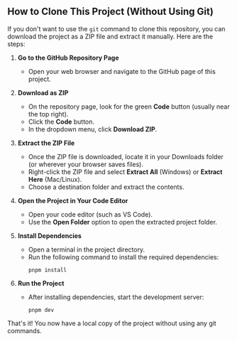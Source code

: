 ## How to Clone This Project (Without Using Git)

If you don't want to use the `git` command to clone this repository, you can download the project as a ZIP file and extract it manually. Here are the steps:

1. **Go to the GitHub Repository Page**

   - Open your web browser and navigate to the GitHub page of this project.

2. **Download as ZIP**

   - On the repository page, look for the green **Code** button (usually near the top right).
   - Click the **Code** button.
   - In the dropdown menu, click **Download ZIP**.

3. **Extract the ZIP File**

   - Once the ZIP file is downloaded, locate it in your Downloads folder (or wherever your browser saves files).
   - Right-click the ZIP file and select **Extract All** (Windows) or **Extract Here** (Mac/Linux).
   - Choose a destination folder and extract the contents.

4. **Open the Project in Your Code Editor**

   - Open your code editor (such as VS Code).
   - Use the **Open Folder** option to open the extracted project folder.

5. **Install Dependencies**

   - Open a terminal in the project directory.
   - Run the following command to install the required dependencies:
     ```
     pnpm install
     ```

6. **Run the Project**
   - After installing dependencies, start the development server:
     ```
     pnpm dev
     ```


That's it! You now have a local copy of the project without using any git commands.
